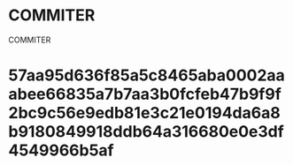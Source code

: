 # COMMITER
COMMITER






# 57aa95d636f85a5c8465aba0002aaabee66835a7b7aa3b0fcfeb47b9f9f2bc9c56e9edb81e3c21e0194da6a8b9180849918ddb64a316680e0e3df4549966b5af
